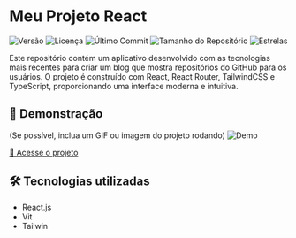 # Meu Projeto React

![Versão](https://img.shields.io/github/package-json/v/Ismaellucas-BR/Blog-Github)
![Licença](https://img.shields.io/github/license/Ismaellucas-BR/Blog-Github)
![Último Commit](https://img.shields.io/github/last-commit/Ismaellucas-BR/Blog-Github)
![Tamanho do Repositório](https://img.shields.io/github/repo-size/Ismaellucas-BR/Blog-Github)
![Estrelas](https://img.shields.io/github/stars/Ismaellucas-BR/Blog-Github)


Este repositório contém um aplicativo desenvolvido com as tecnologias mais recentes para criar um blog que mostra repositórios do GitHub para os usuários. O projeto é construído com React, React Router, TailwindCSS e TypeScript, proporcionando uma interface moderna e intuitiva.

## 🚀 Demonstração
(Se possível, inclua um GIF ou imagem do projeto rodando)
![Demo]([link-da-imagem-ou-gif](https://developerismaellucas.com/assets/githubblog.png))

[🔗 Acesse o projeto](https://githubblog.developerismaellucas.com/)

## 🛠️ Tecnologias utilizadas
- React.js
- Vit
- Tailwin
